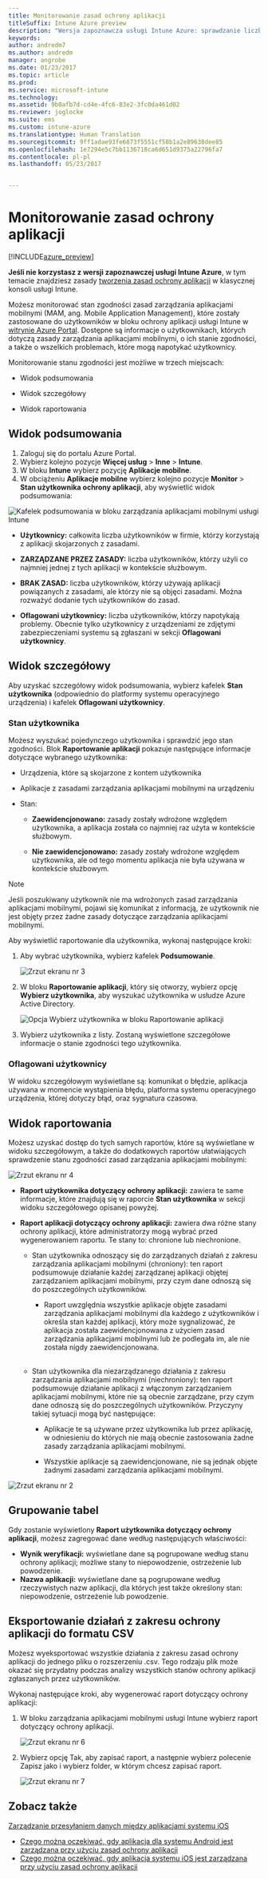 ```yaml
---
title: Monitorowanie zasad ochrony aplikacji
titleSuffix: Intune Azure preview
description: "Wersja zapoznawcza usługi Intune Azure: sprawdzanie liczby użytkowników korzystających z zasad i uzyskiwanie szczegółowych informacji."
keywords: 
author: andredm7
ms.author: andredm
manager: angrobe
ms.date: 01/23/2017
ms.topic: article
ms.prod: 
ms.service: microsoft-intune
ms.technology: 
ms.assetid: 9b0afb7d-cd4e-4fc6-83e2-3fc0da461d02
ms.reviewer: joglocke
ms.suite: ems
ms.custom: intune-azure
ms.translationtype: Human Translation
ms.sourcegitcommit: 9ff1adae93fe6873f5551cf58b1a2e89638dee85
ms.openlocfilehash: 1e7294e5c7bb1136718ca6d651d9375a22796fa7
ms.contentlocale: pl-pl
ms.lasthandoff: 05/23/2017


---
```


# <a name="how-to-monitor-app-protection-policies"></a>Monitorowanie zasad ochrony aplikacji
[!INCLUDE[azure_preview](./includes/azure_preview.md)]

**Jeśli nie korzystasz z wersji zapoznawczej usługi Intune Azure**, w tym temacie znajdziesz zasady [tworzenia zasad ochrony aplikacji](https://docs.microsoft.com/intune-classic/deploy-use/create-and-deploy-mobile-app-management-policies-with-microsoft-intune) w klasycznej konsoli usługi Intune.


Możesz monitorować stan zgodności zasad zarządzania aplikacjami mobilnymi (MAM, ang. Mobile Application Management), które zostały zastosowane do użytkowników w bloku ochrony aplikacji usługi Intune w [witrynie Azure Portal](https://portal.azure.com). Dostępne są informacje o użytkownikach, których dotyczą zasady zarządzania aplikacjami mobilnymi, o ich stanie zgodności, a także o wszelkich problemach, które mogą napotykać użytkownicy.

Monitorowanie stanu zgodności jest możliwe w trzech miejscach:

-   Widok podsumowania

-   Widok szczegółowy

-   Widok raportowania

## <a name="summary-view"></a>Widok podsumowania

1. Zaloguj się do portalu Azure Portal.
2. Wybierz kolejno pozycje **Więcej usług** > **Inne** > **Intune**.
3. W bloku **Intune** wybierz pozycję **Aplikacje mobilne**.
4. W obciążeniu **Aplikacje mobilne** wybierz kolejno pozycje **Monitor** > **Stan użytkownika ochrony aplikacji**, aby wyświetlić widok podsumowania:

![Kafelek podsumowania w bloku zarządzania aplikacjami mobilnymi usługi Intune](./media/app-protection-user-status-summary.png)

-   **Użytkownicy:** całkowita liczba użytkowników w firmie, którzy korzystają z aplikacji skojarzonych z zasadami.

-   **ZARZĄDZANE PRZEZ ZASADY:** liczba użytkowników, którzy użyli co najmniej jednej z tych aplikacji w kontekście służbowym.

-   **BRAK ZASAD:** liczba użytkowników, którzy używają aplikacji powiązanych z zasadami, ale którzy nie są objęci zasadami. Można rozważyć dodanie tych użytkowników do zasad.

- **Oflagowani użytkownicy:** liczba użytkowników, którzy napotykają problemy. Obecnie tylko użytkownicy z urządzeniami ze zdjętymi zabezpieczeniami systemu są zgłaszani w sekcji **Oflagowani użytkownicy**.


## <a name="detailed-view"></a>Widok szczegółowy
Aby uzyskać szczegółowy widok podsumowania, wybierz kafelek **Stan użytkownika** (odpowiednio do platformy systemu operacyjnego urządzenia) i kafelek **Oflagowani użytkownicy**.

### <a name="user-status"></a>Stan użytkownika
Możesz wyszukać pojedynczego użytkownika i sprawdzić jego stan zgodności. Blok **Raportowanie aplikacji** pokazuje następujące informacje dotyczące wybranego użytkownika:
- Urządzenia, które są skojarzone z kontem użytkownika

- Aplikacje z zasadami zarządzania aplikacjami mobilnymi na urządzeniu

- Stan:

  - **Zaewidencjonowano:** zasady zostały wdrożone względem użytkownika, a aplikacja została co najmniej raz użyta w kontekście służbowym.

  - **Nie zaewidencjonowano:** zasady zostały wdrożone względem użytkownika, ale od tego momentu aplikacja nie była używana w kontekście służbowym.

>[!NOTE]
> Jeśli poszukiwany użytkownik nie ma wdrożonych zasad zarządzania aplikacjami mobilnymi, pojawi się komunikat z informacją, że użytkownik nie jest objęty przez żadne zasady dotyczące zarządzania aplikacjami mobilnymi.

Aby wyświetlić raportowanie dla użytkownika, wykonaj następujące kroki:

1.  Aby wybrać użytkownika, wybierz kafelek **Podsumowanie**.

    ![Zrzut ekranu nr 3](./media/MAM-reporting-6.png)

2. W bloku **Raportowanie aplikacji**, który się otworzy, wybierz opcję **Wybierz użytkownika**, aby wyszukać użytkownika w usłudze Azure Active Directory.

    ![Opcja Wybierz użytkownika w bloku Raportowanie aplikacji](./media/MAM-reporting-2.png)

3. Wybierz użytkownika z listy. Zostaną wyświetlone szczegółowe informacje o stanie zgodności tego użytkownika.

### <a name="flagged-users"></a>Oflagowani użytkownicy
W widoku szczegółowym wyświetlane są: komunikat o błędzie, aplikacja używana w momencie wystąpienia błędu, platforma systemu operacyjnego urządzenia, której dotyczy błąd, oraz sygnatura czasowa.

## <a name="reporting-view"></a>Widok raportowania

Możesz uzyskać dostęp do tych samych raportów, które są wyświetlane w widoku szczegółowym, a także do dodatkowych raportów ułatwiających sprawdzenie stanu zgodności zasad zarządzania aplikacjami mobilnymi:

![Zrzut ekranu nr 4](./media/MAM-reporting-7.png)

-   **Raport użytkownika dotyczący ochrony aplikacji:** zawiera te same informacje, które znajdują się w raporcie **Stan użytkownika** w sekcji widoku szczegółowego opisanej powyżej.

-   **Raport aplikacji dotyczący ochrony aplikacji:** zawiera dwa różne stany ochrony aplikacji, które administratorzy mogą wybrać przed wygenerowaniem raportu. Te stany to: chronione lub niechronione.

    -   Stan użytkownika odnoszący się do zarządzanych działań z zakresu zarządzania aplikacjami mobilnymi (chroniony): ten raport podsumowuje działanie każdej zarządzanej aplikacji objętej zarządzaniem aplikacjami mobilnymi, przy czym dane odnoszą się do poszczególnych użytkowników.

        -   Raport uwzględnia wszystkie aplikacje objęte zasadami zarządzania aplikacjami mobilnymi dla każdego z użytkowników i określa stan każdej aplikacji, który może sygnalizować, że aplikacja została zaewidencjonowana z użyciem zasad zarządzania aplikacjami mobilnymi lub że podlegała im, ale nie została nigdy zaewidencjonowana.
<br></br>
    -   Stan użytkownika dla niezarządzanego działania z zakresu zarządzania aplikacjami mobilnymi (niechroniony): ten raport podsumowuje działanie aplikacji z włączonym zarządzaniem aplikacjami mobilnymi, które nie są obecnie zarządzane, przy czym dane odnoszą się do poszczególnych użytkowników. Przyczyny takiej sytuacji mogą być następujące:

        -   Aplikacje te są używane przez użytkownika lub przez aplikację, w odniesieniu do których nie mają obecnie zastosowania żadne zasady zarządzania aplikacjami mobilnymi.

        -   Wszystkie aplikacje są zaewidencjonowane, nie są jednak objęte żadnymi zasadami zarządzania aplikacjami mobilnymi.

![Zrzut ekranu nr 2](./media/MAM-reporting-4.png)

## <a name="table-grouping"></a>Grupowanie tabel

Gdy zostanie wyświetlony **Raport użytkownika dotyczący ochrony aplikacji**, możesz zagregować dane według następujących właściwości:

- **Wynik weryfikacji:** wyświetlane dane są pogrupowane według stanu ochrony aplikacji; możliwe stany to niepowodzenie, ostrzeżenie lub powodzenie.
- **Nazwa aplikacji:** wyświetlane dane są pogrupowane według rzeczywistych nazw aplikacji, dla których jest także określony stan: niepowodzenie, ostrzeżenie lub powodzenie.

## <a name="export-app-protection-activities-to-csv"></a>Eksportowanie działań z zakresu ochrony aplikacji do formatu CSV

Możesz wyeksportować wszystkie działania z zakresu zasad ochrony aplikacji do jednego pliku o rozszerzeniu .csv. Tego rodzaju plik może okazać się przydatny podczas analizy wszystkich stanów ochrony aplikacji zgłaszanych przez użytkowników.

Wykonaj następujące kroki, aby wygenerować raport dotyczący ochrony aplikacji:

1. W bloku zarządzania aplikacjami mobilnymi usługi Intune wybierz raport dotyczący ochrony aplikacji.

    ![Zrzut ekranu nr 6](./media/app-protection-report-csv-2.png)

2. Wybierz opcję Tak, aby zapisać raport, a następnie wybierz polecenie Zapisz jako i wybierz folder, w którym chcesz zapisać raport.

    ![Zrzut ekranu nr 7](./media/app-protection-report-csv-1.png)

## <a name="see-also"></a>Zobacz także
[Zarządzanie przesyłaniem danych między aplikacjami systemu iOS](data-transfer-between-apps-manage-ios.md)

* [Czego można oczekiwać, gdy aplikacja dla systemu Android jest zarządzana przy użyciu zasad ochrony aplikacji](app-protection-enabled-apps-android.md)
* [Czego można oczekiwać, gdy aplikacja systemu iOS jest zarządzana przy użyciu zasad ochrony aplikacji](app-protection-enabled-apps-ios.md)

